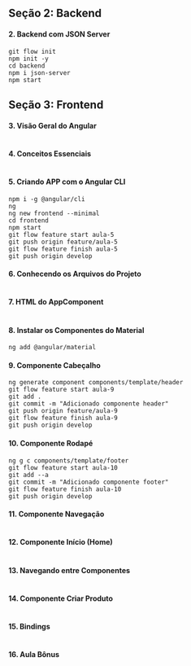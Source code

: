 ## Seção 2: Backend
#### 2. Backend com JSON Server

```
git flow init
npm init -y
cd backend
npm i json-server
npm start
```

## Seção 3: Frontend
#### 3. Visão Geral do Angular
```
```

#### 4. Conceitos Essenciais
```
```

#### 5. Criando APP com o Angular CLI
```
npm i -g @angular/cli
ng 
ng new frontend --minimal
cd frontend
npm start
git flow feature start aula-5
git push origin feature/aula-5
git flow feature finish aula-5
git push origin develop
```

#### 6. Conhecendo os Arquivos do Projeto
```
```

#### 7. HTML do AppComponent
```
```

#### 8. Instalar os Componentes do Material
```
ng add @angular/material
```

#### 9. Componente Cabeçalho
```
ng generate component components/template/header
git flow feature start aula-9
git add .
git commit -m "Adicionado componente header"
git push origin feature/aula-9
git flow feature finish aula-9
git push origin develop
```

#### 10. Componente Rodapé
```
ng g c components/template/footer
git flow feature start aula-10
git add --a
git commit -m "Adicionado componente footer"
git flow feature finish aula-10
git push origin develop
```

#### 11. Componente Navegação
```
```

#### 12. Componente Início (Home)
```
```

#### 13. Navegando entre Componentes
```
```

#### 14. Componente Criar Produto
```
```

#### 15. Bindings
```
```

#### 16. Aula Bônus
```
```

